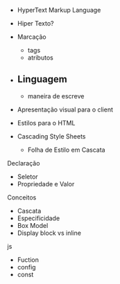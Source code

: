  
- HyperText Markup Language

- Hiper Texto?
- Marcação
  - tags
  - atributos
- Linguagem
  -
  -  maneira de escreve
- Apresentação visual para o client
- Estilos para o HTML
- Cascading Style Sheets
  - Folha de Estilo em Cascata

 Declaração
- Seletor
- Propriedade e Valor

 Conceitos
- Cascata
- Especificidade
- Box Model
 - Display block vs inline


 js
- Fuction
- config
- const
